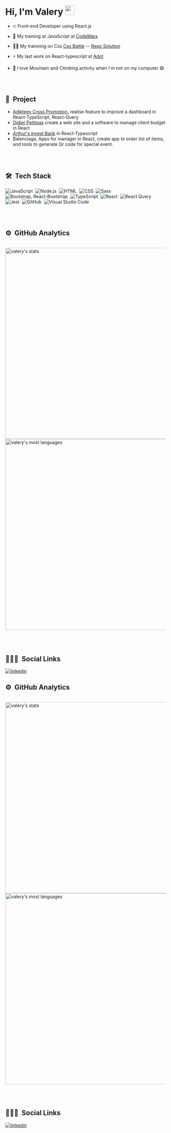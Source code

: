 <h1 align="left">Hi, I'm Valery <img src="https://raw.githubusercontent.com/kaueMarques/kaueMarques/master/hi.gif" width="30px"></h1>


- 🔥 Front-end Developer using React.js

- 🔭 My training at JavaScript at [CodeWars](https://www.codewars.com/users/baloulee)

- 👨‍💻 My trainning on Css [Css Battle](https://cssbattle.dev/player/EAMeate9iGTYHuJN5f4mn2Cf5uY2) -- [Repo Solution](https://github.com/ValeryC/Css_Battle_achieve)

- ⚡ My last work on React-typescript at [Adot](https://github.com/ValeryC/Adot) 

- 🧗 I love Mountain and Climbing activity when i'm not on my computer 😄

<br><br>

## 🚀 &nbsp;Project

- [Adikteev Cross Promotion](https://www.adikteev.com/products/cross-promotion), realise feature to improve a dashboard in React-TypeScript, React-Query
- [Didier Petitpas](https://agence-didier-petitpas.fr/) create a web site and a software to manage client budget in React
- [Arthur's invest Bank](https://homologation.artur.finance/price) in React-Typescript
- Balenciaga, Apps for manager in React, create app to order list of items, and tools to generate Qr code for special event.

<br><br>

## 🛠 &nbsp;Tech Stack

![JavaScript](https://img.shields.io/badge/-JavaScript-05122A?style=flat&logo=javascript)&nbsp;
![Node.js](https://img.shields.io/badge/-Node.js-05122A?style=flat&logo=node.js)&nbsp;
![HTML](https://img.shields.io/badge/-HTML-05122A?style=flat&logo=HTML5)&nbsp;
![CSS](https://img.shields.io/badge/-CSS-05122A?style=flat&logo=CSS3&logoColor=1572B6)&nbsp;
![Sass](https://img.shields.io/badge/sass-05122A?style=flat&logo=sass)&nbsp;
![Bootstrap, React-Bootstrap](https://img.shields.io/badge/bootstrap-05122A?style=flat&logo=bootstrap)&nbsp;
![TypeScript](https://img.shields.io/badge/typescript-05122A?style=flat&logo=typescript)&nbsp;
![React](https://img.shields.io/badge/-React-05122A?style=flat&logo=react)&nbsp;
![React Query](https://img.shields.io/badge/-Reactquery-05122A?style=flat&logo=ReactQuery)&nbsp;
![Jest](https://img.shields.io/badge/react-jest-05122A?style=flat&logo=jest)&nbsp;
![GitHub](https://img.shields.io/badge/-GitHub-05122A?style=flat&logo=github)&nbsp;
![Visual Studio Code](https://img.shields.io/badge/-Visual%20Studio%20Code-05122A?style=flat&logo=visual-studio-code&logoColor=007ACC)&nbsp;

<br><br>

## ⚙️ &nbsp;GitHub Analytics

<br>
<img width="600em" src="https://github-readme-stats.vercel.app/api?username=valeryC&show_icons=true&theme=tokyonight" alt="valery's stats"/>
<img width="600em" src="https://github-readme-stats.vercel.app/api/top-langs/?username=ValeryC&layout=compact&theme=tokyonight" alt="valery's most languages"/>


<br><br>

## 👨🏽‍🦲 &nbsp;Social Links

<a href="https://www.linkedin.com/in/chin-val%C3%A9ry/" target="_blank">
  <img align="center" src="https://img.shields.io/badge/ValeryC-05122A?style=flat&logo=linkedin" alt="linkedin"/>
</a>

## ⚙️ &nbsp;GitHub Analytics

<br>
<img width="600em" src="https://github-readme-stats.vercel.app/api?username=valeryC&show_icons=true&theme=tokyonight" alt="valery's stats"/>
<img width="600em" src="https://github-readme-stats.vercel.app/api/top-langs/?username=ValeryC&layout=compact&theme=tokyonight" alt="valery's most languages"/>


<br><br>

## 👨🏽‍🦲 &nbsp;Social Links

<a href="https://www.linkedin.com/in/chin-val%C3%A9ry/" target="_blank">
  <img align="center" src="https://img.shields.io/badge/ValeryC-05122A?style=flat&logo=linkedin" alt="linkedin"/>
</a>
